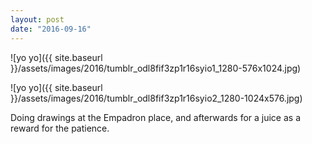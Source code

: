 ```yaml
---
layout: post
date: "2016-09-16"
---
```


![yo yo]({{ site.baseurl }}/assets/images/2016/tumblr_odl8fif3zp1r16syio1_1280-576x1024.jpg)

![yo yo]({{ site.baseurl }}/assets/images/2016/tumblr_odl8fif3zp1r16syio2_1280-1024x576.jpg)

Doing drawings at the Empadron place, and afterwards for a juice as a reward for the patience.
